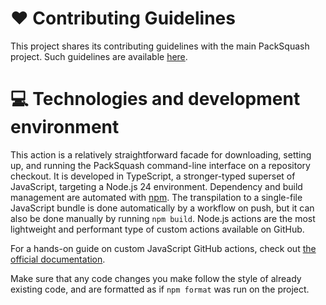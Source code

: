 # ❤️ Contributing Guidelines

This project shares its contributing guidelines with the main PackSquash
project. Such guidelines are available
[here](https://github.com/ComunidadAylas/PackSquash/blob/master/CONTRIBUTING.md).

# 💻 Technologies and development environment

This action is a relatively straightforward facade for downloading, setting up,
and running the PackSquash command-line interface on a repository checkout. It
is developed in TypeScript, a stronger-typed superset of JavaScript, targeting a
Node.js 24 environment. Dependency and build management are automated with
[npm](https://www.npmjs.com/). The transpilation to a single-file JavaScript
bundle is done automatically by a workflow on push, but it can also be done
manually by running `npm build`. Node.js actions are the most lightweight and
performant type of custom actions available on GitHub.

For a hands-on guide on custom JavaScript GitHub actions, check out [the
official
documentation](https://docs.github.com/en/actions/creating-actions/creating-a-javascript-action).

Make sure that any code changes you make follow the style of already existing
code, and are formatted as if `npm format` was run on the project.
